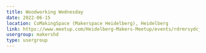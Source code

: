 ```yaml
---
title: Woodworking Wednesday
date: 2022-06-15
location: CoMakingSpace (Makerspace Heidelberg), Heidelberg
link: https://www.meetup.com/Heidelberg-Makers-Meetup/events/rdrmrsydcjbtb/
usergroup: makershd
type: usergroup
---
```

